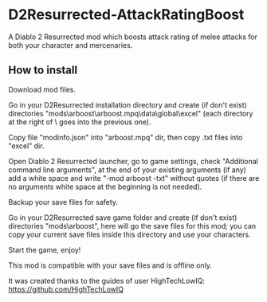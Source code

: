 # D2Resurrected-AttackRatingBoost
A Diablo 2 Resurrected mod which boosts attack rating of melee attacks for both your character and mercenaries.

## How to install
Download mod files.

Go in your D2Resurrected installation directory and create (if don't exist) directories "mods\arboost\arboost.mpq\data\global\excel" (each directory at the right of \ goes into the previous one).

Copy file "modinfo.json" into "arboost.mpq" dir, then copy .txt files into "excel" dir.

Open Diablo 2 Resurrected launcher, go to game settings, check "Additional command line arguments", at the end of your existing arguments (if any) add a white space and write "-mod arboost -txt" without quotes (if there are no arguments white space at the beginning is not needed).

Backup your save files for safety.

Go in your D2Resurrected save game folder and create (if don't exist) directories "mods\arboost", here will go the save files for this mod; you can copy your current save files inside this directory and use your characters.

Start the game, enjoy!

This mod is compatible with your save files and is offline only.

It was created thanks to the guides of user HighTechLowIQ: https://github.com/HighTechLowIQ
